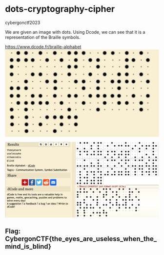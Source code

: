 # dots-cryptography-cipher
cybergonctf2023

We are given an image with dots. Using Dcode, we can see that it is a representation of the Braille symbols.

https://www.dcode.fr/braille-alphabet
![i.imag](img/Dots.jpg)

![i.imag](img/Dots2.jpg)

## Flag: CybergonCTF{the_eyes_are_useless_when_the_mind_is_blind}
